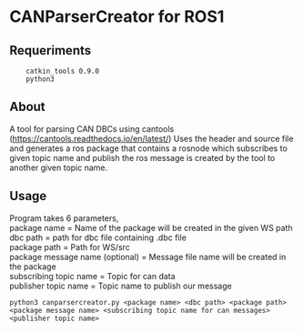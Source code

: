 # CANParserCreator for ROS1

## Requeriments

```
    catkin_tools 0.9.0
    python3
```

## About
A tool for parsing CAN DBCs using cantools (https://cantools.readthedocs.io/en/latest/)
Uses the header and source file and generates a ros package that contains a rosnode which subscribes to given topic name and publish the ros message is created by the tool to another given topic name.

## Usage

Program takes 6 parameters,<br />
package name = Name of the package will be created in the given WS path <br />
dbc path = path for dbc file containing .dbc file <br />
package path = Path for WS/src <br />
package message name (optional) = Message file name will be created in the package <br />
subscribing topic name = Topic for can data <br />
publisher topic name = Topic name to publish our message  <br />   

```
python3 canparsercreator.py <package name> <dbc path> <package path> <package message name> <subscribing topic name for can messages> <publisher topic name>
```